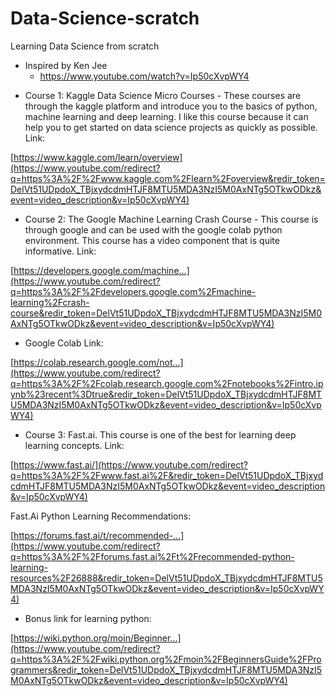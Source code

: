 # Data-Science-scratch
Learning Data Science from scratch<br>

* Inspired by Ken Jee<br>
  * https://www.youtube.com/watch?v=Ip50cXvpWY4<br>

- Course 1: Kaggle Data Science Micro Courses - These courses are through the kaggle platform and introduce you to the basics of python, machine learning and deep learning. I like this course because it can help you to get started on data science projects as quickly as possible.
Link:

[https://www.kaggle.com/learn/overview](https://www.youtube.com/redirect?q=https%3A%2F%2Fwww.kaggle.com%2Flearn%2Foverview&redir_token=DelVt51UDpdoX_TBjxydcdmHTJF8MTU5MDA3NzI5M0AxNTg5OTkwODkz&event=video_description&v=Ip50cXvpWY4)

- Course 2: The Google Machine Learning Crash Course - This course is through google and can be used with the google colab python environment. This course has a video component that is quite informative.
Link:

[https://developers.google.com/machine...](https://www.youtube.com/redirect?q=https%3A%2F%2Fdevelopers.google.com%2Fmachine-learning%2Fcrash-course&redir_token=DelVt51UDpdoX_TBjxydcdmHTJF8MTU5MDA3NzI5M0AxNTg5OTkwODkz&event=video_description&v=Ip50cXvpWY4)

- Google Colab Link:

[https://colab.research.google.com/not...](https://www.youtube.com/redirect?q=https%3A%2F%2Fcolab.research.google.com%2Fnotebooks%2Fintro.ipynb%23recent%3Dtrue&redir_token=DelVt51UDpdoX_TBjxydcdmHTJF8MTU5MDA3NzI5M0AxNTg5OTkwODkz&event=video_description&v=Ip50cXvpWY4)

- Course 3: Fast.ai. This course is one of the best for learning deep learning concepts.
Link:

[https://www.fast.ai/](https://www.youtube.com/redirect?q=https%3A%2F%2Fwww.fast.ai%2F&redir_token=DelVt51UDpdoX_TBjxydcdmHTJF8MTU5MDA3NzI5M0AxNTg5OTkwODkz&event=video_description&v=Ip50cXvpWY4)

Fast.Ai Python Learning Recommendations:

[https://forums.fast.ai/t/recommended-...](https://www.youtube.com/redirect?q=https%3A%2F%2Fforums.fast.ai%2Ft%2Frecommended-python-learning-resources%2F26888&redir_token=DelVt51UDpdoX_TBjxydcdmHTJF8MTU5MDA3NzI5M0AxNTg5OTkwODkz&event=video_description&v=Ip50cXvpWY4)

- Bonus link for learning python:

[https://wiki.python.org/moin/Beginner...](https://www.youtube.com/redirect?q=https%3A%2F%2Fwiki.python.org%2Fmoin%2FBeginnersGuide%2FProgrammers&redir_token=DelVt51UDpdoX_TBjxydcdmHTJF8MTU5MDA3NzI5M0AxNTg5OTkwODkz&event=video_description&v=Ip50cXvpWY4)

